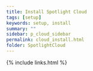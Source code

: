 ```yaml
---
title: Install Spotlight Cloud
tags: [setup]
keywords: setup, install
summary: ""
sidebar: p_cloud_sidebar
permalink: cloud_install.html
folder: SpotlightCloud
---
```




{% include links.html %}
